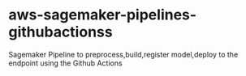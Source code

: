 # aws-sagemaker-pipelines-githubactionss
Sagemaker Pipeline to preprocess,build,register model,deploy to the endpoint using the Github Actions
